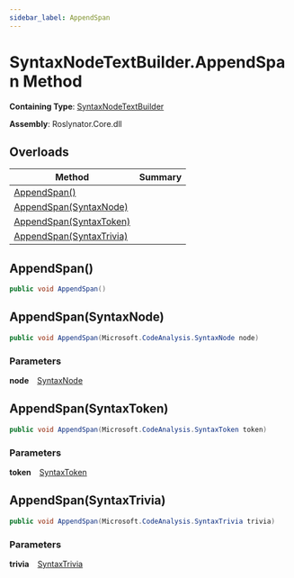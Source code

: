 ```yaml
---
sidebar_label: AppendSpan
---
```


# SyntaxNodeTextBuilder\.AppendSpan Method

**Containing Type**: [SyntaxNodeTextBuilder](../index.md)

**Assembly**: Roslynator\.Core\.dll

## Overloads

| Method | Summary |
| ------ | ------- |
| [AppendSpan()](#286369732) | |
| [AppendSpan(SyntaxNode)](#2719838062) | |
| [AppendSpan(SyntaxToken)](#3348585577) | |
| [AppendSpan(SyntaxTrivia)](#3538978791) | |

<a id="286369732"></a>

## AppendSpan\(\) 

```csharp
public void AppendSpan()
```

<a id="2719838062"></a>

## AppendSpan\(SyntaxNode\) 

```csharp
public void AppendSpan(Microsoft.CodeAnalysis.SyntaxNode node)
```

### Parameters

**node** &ensp; [SyntaxNode](https://docs.microsoft.com/en-us/dotnet/api/microsoft.codeanalysis.syntaxnode)<a id="3348585577"></a>

## AppendSpan\(SyntaxToken\) 

```csharp
public void AppendSpan(Microsoft.CodeAnalysis.SyntaxToken token)
```

### Parameters

**token** &ensp; [SyntaxToken](https://docs.microsoft.com/en-us/dotnet/api/microsoft.codeanalysis.syntaxtoken)<a id="3538978791"></a>

## AppendSpan\(SyntaxTrivia\) 

```csharp
public void AppendSpan(Microsoft.CodeAnalysis.SyntaxTrivia trivia)
```

### Parameters

**trivia** &ensp; [SyntaxTrivia](https://docs.microsoft.com/en-us/dotnet/api/microsoft.codeanalysis.syntaxtrivia)
